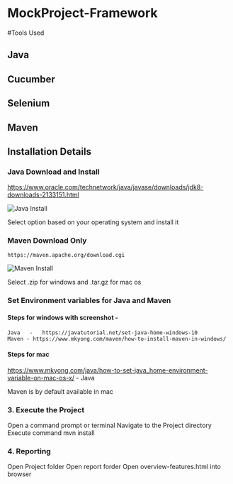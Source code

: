 # MockProject-Framework

#Tools Used 

## Java
## Cucumber
## Selenium
## Maven


## Installation Details

###    Java  Download and Install

https://www.oracle.com/technetwork/java/javase/downloads/jdk8-downloads-2133151.html



![Java Install](https://user-images.githubusercontent.com/4989635/95461795-47d6c780-0994-11eb-8c2c-5ed78cee9ce7.png "java install")


Select option based on your operating system and install it

### Maven Download Only
	
	https://maven.apache.org/download.cgi
	
![Maven Install](https://user-images.githubusercontent.com/4989635/95462120-b61b8a00-0994-11eb-8d63-7f57b25cb344.png "Maven install")

Select .zip for windows and .tar.gz for mac os



### Set Environment variables for Java and Maven
	
#### Steps for windows with screenshot -                 
 	Java   -   https://javatutorial.net/set-java-home-windows-10
	Maven - https://www.mkyong.com/maven/how-to-install-maven-in-windows/

#### Steps for mac
https://www.mkyong.com/java/how-to-set-java_home-environment-variable-on-mac-os-x/ -  Java

Maven is by default available in mac



### 3. Execute the Project

Open a command prompt or terminal 
Navigate to the Project directory
Execute command mvn install

### 4. Reporting

Open Project folder
Open report forder 
Open overview-features.html into browser
